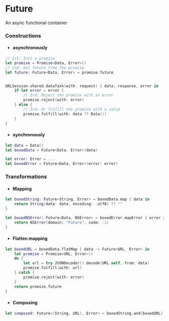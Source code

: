 # Future

An async functional container



### Constructions

- #### asynchronously

```swift
// 1st: Init a promise
let promise = Promise<Data, Error>()
// 2nd: Get future from the promise
let future: Future<Data, Error> = promise.future


URLSession.shared.dataTask(with: request) { data, response, error in
    if let error = error {
      	// 3rd: Reject the promise with an error
        promise.reject(with: error)
    } else {
        // 3rd: Or fulfill the promise with a value
        promise.fulfill(with: data ?? Data())
    }
}
```

- #### synchronously

```swift
let data = Data()
let boxedData = Future<Data, Error>(data)

let error: Error = ...
let boxedError = Future<Data, Error>(error: error)
```



### Transformations

- #### Mapping

```swift
let boxedString: Future<String, Error> = boxedData.map { data in
    return String(data: data, encoding: .utf8) ?? ""
}

let boxedNSError: Future<Data, NSError> = boxedError.mapError { error in
    return NSError(domain: "Future", code: -1)
}
```

- #### Flatten mapping

```swift
let boxedURL = boxedData.flatMap { data -> Future<URL, Error> in
    let promise = Promise<URL, Error>()
    do {
        let url = try JSONDecoder().decode(URL.self, from: data)
        promise.fulfill(with: url)
    } catch {
        promise.reject(with: error)
    }
    return promise.future
}

```

- #### Composing

```swift
let composed: Future<(String, URL), Error> = boxedString.and(boxedURL)
```
